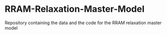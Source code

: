 # RRAM-Relaxation-Master-Model
Repository containing the data and the code for the RRAM relaxation master model
